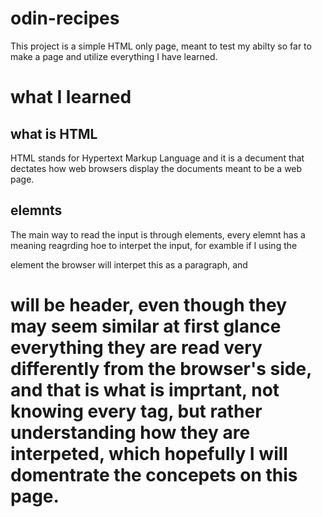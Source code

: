 # odin-recipes
This project is a simple HTML only page, meant to test my abilty so far to make a page and utilize everything I have learned.

# what I learned

## what is HTML
HTML stands for Hypertext Markup Language and it is a decument that dectates how web browsers display the documents meant to be a web page.

## elemnts
The main way to read the input is through elements, every elemnt has a meaning reagrding hoe to interpet the input, for examble if I using the <p> element the browser will interpet this as a paragraph, and <h1> will be header, even though they may seem similar at first glance everything they are read very differently from the browser's side, and that is what is imprtant, not knowing every tag, but rather understanding how they are interpeted, which hopefully I will domentrate the concepets on this page.

